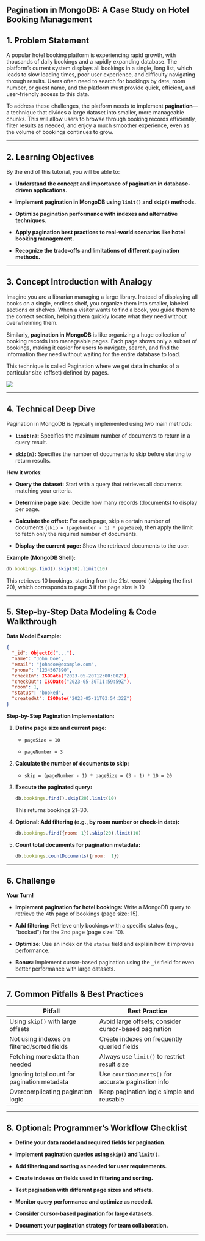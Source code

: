 ﻿## Pagination in MongoDB: A Case Study on Hotel Booking Management


## 1. Problem Statement

A popular hotel booking platform is experiencing rapid growth, with thousands of daily bookings and a rapidly expanding database. The platform’s current system displays all bookings in a single, long list, which leads to slow loading times, poor user experience, and difficulty navigating through results. Users often need to search for bookings by date, room number, or guest name, and the platform must provide quick, efficient, and user-friendly access to this data.

To address these challenges, the platform needs to implement **pagination**—a technique that divides a large dataset into smaller, more manageable chunks. This will allow users to browse through booking records efficiently, filter results as needed, and enjoy a much smoother experience, even as the volume of bookings continues to grow.

----------

## 2. Learning Objectives

By the end of this tutorial, you will be able to:

-   **Understand the concept and importance of pagination in database-driven applications.**
    
-   **Implement pagination in MongoDB using `limit()` and `skip()` methods.**
    
-   **Optimize pagination performance with indexes and alternative techniques.**
    
-   **Apply pagination best practices to real-world scenarios like hotel booking management.**
    
-   **Recognize the trade-offs and limitations of different pagination methods.**
    

----------

## 3. Concept Introduction with Analogy

Imagine you are a librarian managing a large library. Instead of displaying all books on a single, endless shelf, you organize them into smaller, labeled sections or shelves. When a visitor wants to find a book, you guide them to the correct section, helping them quickly locate what they need without overwhelming them.

Similarly, **pagination in MongoDB** is like organizing a huge collection of booking records into manageable pages. Each page shows only a subset of bookings, making it easier for users to navigate, search, and find the information they need without waiting for the entire database to load.

This technique is called Pagination where we get data in chunks of a particular size (offset) defined by pages.

![](https://miro.medium.com/v2/resize:fit:875/0*tdnpyjeaaq36eZGf.png)



----------

## 4. Technical Deep Dive

Pagination in MongoDB is typically implemented using two main methods:

-   **`limit(n)`:** Specifies the maximum number of documents to return in a query result.
    
-   **`skip(n)`:** Specifies the number of documents to skip before starting to return results.
    

**How it works:**

-   **Query the dataset:** Start with a query that retrieves all documents matching your criteria.
    
-   **Determine page size:** Decide how many records (documents) to display per page.
    
-   **Calculate the offset:** For each page, skip a certain number of documents (`skip = (pageNumber - 1) * pageSize`), then apply the limit to fetch only the required number of documents.
    
-   **Display the current page:** Show the retrieved documents to the user.
    

**Example (MongoDB Shell):**

```javascript
db.bookings.find().skip(20).limit(10)
```

This retrieves 10 bookings, starting from the 21st record (skipping the first 20), which corresponds to page 3 if the page size is 10

----------

## 5. Step-by-Step Data Modeling & Code Walkthrough

**Data Model Example:**

```json
{
  "_id": ObjectId("..."),
  "name": "John Doe",
  "email": "johndoe@example.com",
  "phone": "1234567890",
  "checkIn": ISODate("2023-05-20T12:00:00Z"),
  "checkOut": ISODate("2023-05-30T11:59:59Z"),
  "room": 1,
  "status": "booked",
  "createdAt": ISODate("2023-05-11T03:54:32Z")
}
```

**Step-by-Step Pagination Implementation:**

1.  **Define page size and current page:**
    
    -   `pageSize = 10`
        
    -   `pageNumber = 3`
        
2.  **Calculate the number of documents to skip:**
    
    -   `skip = (pageNumber - 1) * pageSize = (3 - 1) * 10 = 20`
        
3.  **Execute the paginated query:**
    
	   ```javascript
	   db.bookings.find().skip(20).limit(10)
	```    
    This returns bookings 21–30.
    
4.  **Optional: Add filtering (e.g., by room number or check-in date):**
    
	   ```javascript
	   db.bookings.find({room: 1}).skip(20).limit(10)
	   ```

    
5.  **Count total documents for pagination metadata:**
    
    ```javascript
    db.bookings.countDocuments({room:  1})
    ```

----------

## 6. Challenge

**Your Turn!**

-   **Implement pagination for hotel bookings:** Write a MongoDB query to retrieve the 4th page of bookings (page size: 15).
    
-   **Add filtering:** Retrieve only bookings with a specific status (e.g., "booked") for the 2nd page (page size: 10).
    
-   **Optimize:** Use an index on the `status` field and explain how it improves performance.
    
-   **Bonus:** Implement cursor-based pagination using the `_id` field for even better performance with large datasets.
    

----------

## 7. Common Pitfalls & Best Practices

| Pitfall                                      | Best Practice                                         |
|-----------------------------------------------|-------------------------------------------------------|
| Using `skip()` with large offsets             | Avoid large offsets; consider cursor-based pagination |
| Not using indexes on filtered/sorted fields   | Create indexes on frequently queried fields           |
| Fetching more data than needed                | Always use `limit()` to restrict result size          |
| Ignoring total count for pagination metadata  | Use `countDocuments()` for accurate pagination info   |
| Overcomplicating pagination logic             | Keep pagination logic simple and reusable             |


----------

## 8. Optional: Programmer’s Workflow Checklist

-   **Define your data model and required fields for pagination.**
    
-   **Implement pagination queries using `skip()` and `limit()`.**
    
-   **Add filtering and sorting as needed for user requirements.**
    
-   **Create indexes on fields used in filtering and sorting.**
    
-   **Test pagination with different page sizes and offsets.**
    
-   **Monitor query performance and optimize as needed.**
    
-   **Consider cursor-based pagination for large datasets.**
    
-   **Document your pagination strategy for team collaboration.**
    

----------

